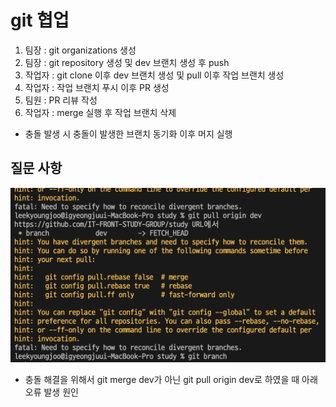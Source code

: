 # git 협업

1. 팀장 : git organizations 생성
2. 팀장 : git repository 생성 및 dev 브랜치 생성 후 push
3. 작업자 : git clone 이후 dev 브랜치 생성 및 pull 이후 작업 브랜치 생성
4. 작업자 : 작업 브랜치 푸시 이후 PR 생성
5. 팀원 : PR 리뷰 작성
6. 작업자 : merge 실행 후 작업 브랜치 삭제

- 충돌 발생 시 충돌이 발생한 브랜치 동기화 이후 머지 실행

## 질문 사항

![alt text](image.png)

- 충돌 해결을 위해서 git merge dev가 아닌 git pull origin dev로 하였을 때 아래 오류 발생 원인
